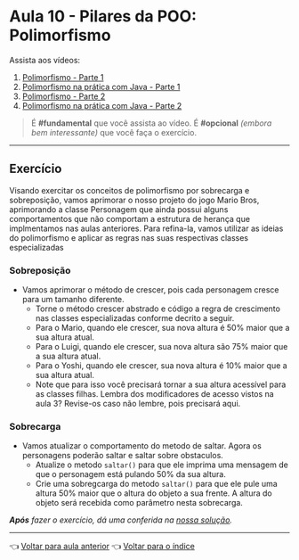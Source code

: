 # Aula 10 - Pilares da POO: Polimorfismo

Assista aos vídeos: 

  1. [Polimorfismo - Parte 1](https://youtu.be/9-3-RMEMcq4?t=35)
  1. [Polimorfismo na prática com Java - Parte 1](https://youtu.be/NctjqlfKC0U?t=33)
  1. [Polimorfismo - Parte 2](https://youtu.be/hYek1xqWzgs?t=35)
  1. [Polimorfismo na prática com Java - Parte 2](https://youtu.be/b7xGYh3NHZU?t=34)

> É **#fundamental** que você assista ao vídeo. É **#opcional** _(embora bem interessante)_ que você faça o exercício.

---

## Exercício

Visando exercitar os conceitos de polimorfismo por sobrecarga e sobreposição, vamos aprimorar o nosso projeto do jogo Mario Bros, aprimorando a classe Personagem que ainda possui alguns comportamentos que não comportam a estrutura de herança que implmentamos nas aulas anteriores. Para refina-la, vamos utilizar as ideias do polimorfismo e aplicar as regras nas suas respectivas classes especializadas

### Sobreposição
* Vamos aprimorar o método de crescer, pois cada personagem cresce para um tamanho diferente.
  * Torne o método crescer abstrado e código a regra de crescimento nas classes especializadas conforme decrito a seguir.
  * Para o Mario, quando ele crescer, sua nova altura é 50% maior que a sua altura atual.
  * Para o Luigi, quando ele crescer, sua nova altura são 75% maior que a sua altura atual.
  * Para o Yoshi, quando ele crescer, sua nova altura é 10% maior que a sua altura atual.
  * Note que para isso você precisará tornar a sua altura acessível para as classes filhas. Lembra dos modificadores de acesso vistos na aula 3? Revise-os caso não lembre, pois precisará aqui.

### Sobrecarga
* Vamos atualizar o comportamento do metodo de saltar. Agora os personagens poderão saltar e saltar sobre obstaculos.
  * Atualize o metodo `saltar()` para que ele imprima uma mensagem de que o personagem está pulando 50% da sua altura.
  * Crie uma sobregcarga do metodo `saltar()` para que ele pule uma altura 50% maior que o altura do objeto a sua frente. A altura do objeto será recebida como parâmetro nesta sobrecarga.

_**Após** fazer o exercício, dá uma conferida na [nossa solução](resolucao.md)._

---

👈 [Voltar para aula anterior](../aula09/aula.md)
👈 [Voltar para o índice](../README.md)
